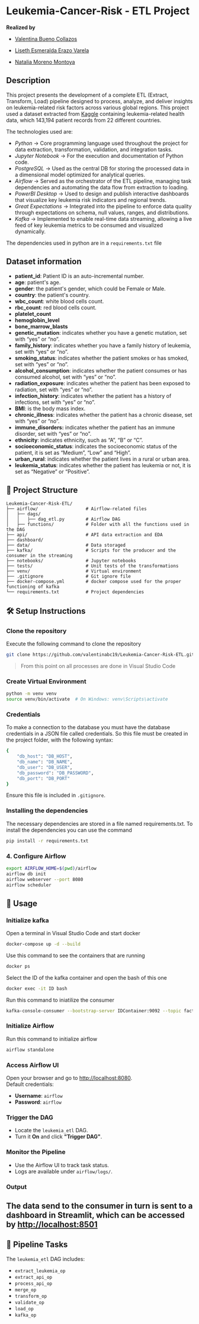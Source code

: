 # Leukemia-Cancer-Risk - ETL Project

**Realized by**
* [Valentina Bueno Collazos](https://github.com/valentinabc19)

* [Liseth Esmeralda Erazo Varela](https://github.com/memerazo)

* [Natalia Moreno Montoya](https://github.com/natam226)

## Description

This project presents the development of a complete ETL (Extract, Transform, Load) pipeline designed to process, analyze, and deliver insights on leukemia-related risk factors across various global regions. This project used a dataset extracted from [Kaggle](https://www.kaggle.com/datasets/ankushpanday1/leukemia-cancer-risk-prediction-dataset?resource=download) containing leukemia-related health data, which 143,194 patient records from 22 different countries.

The technologies used are:

- *Python* → Core programming language used throughout the project for data extraction, transformation, validation, and integration tasks.
- *Jupyter Notebook* → For the execution and documentation of Python code.
- *PostgreSQL* → Used as the central DB for storing the processed data in a dimensional model optimized for analytical queries.
- *Airflow* → Served as the orchestrator of the ETL pipeline, managing task dependencies and automating the data flow from extraction to loading.
- *PowerBI Desktop* → Used to design and publish interactive dashboards that visualize key leukemia risk indicators and regional trends.
- *Great Expectations* → Integrated into the pipeline to enforce data quality through expectations on schema, null values, ranges, and distributions.
- *Kafka* → Implemented to enable real-time data streaming, allowing a live feed of key leukemia metrics to be consumed and visualized dynamically.

The dependencies used in python are in a `requirements.txt` file

## Dataset information

- **patient_id**: Patient ID is an auto-incremental number.
- **age**: patient's age.
- **gender**: the patient's gender, which could be Female or Male.
- **country**: the patient's country.
- **wbc_count**: white blood cells count. 
- **rbc_count**: red blood cells count.
- **platelet_count**
- **hemoglobin_level**
- **bone_marrow_blasts**
- **genetic_mutation**: indicates whether you have a genetic mutation, set with “yes” or “no”.
- **family_history**: indicates whether you have a family history of leukemia, set with “yes” or “no”.
- **smoking_status**: indicates whether the patient smokes or has smoked, set with “yes” or “no”.
- **alcohol_consumption**: indicates whether the patient consumes or has consumed alcohol, set with “yes” or “no”.
- **radiation_exposure**: indicates whether the patient has been exposed to radiation, set with “yes” or “no”.
- **infection_history**: indicates whether the patient has a history of infections, set with “yes” or “no”.
- **BMI**: is the body mass index.
- **chronic_illness**: indicates whether the patient has a chronic disease, set with “yes” or “no”.
- **immune_disorders:** indicates whether the patient has an immune disorder, set with “yes” or “no”.
- **ethnicity**: indicates ethnicity, such as “A”, “B” or “C”.
- **socioeconomic_status**: indicates the socioeconomic status of the patient, it is set as “Medium”, “Low” and “High”.
- **urban_rural**: indicates whether the patient lives in a rural or urban area.
- **leukemia_status**: indicates whether the patient has leukemia or not, it is set as “Negative” or “Positive”.


## 📂 Project Structure

```
Leukemia-Cancer-Risk-ETL/
├── airflow/                  # Airflow-related files
│   ├── dags/                      
│   │   ├── dag_etl.py        # Airflow DAG
│   ├── functions/            # Folder with all the functions used in the DAG
├── api/                      # API data extraction and EDA
├── dashboard/
├── data/                     # Data storaged
├── kafka/                    # Scripts for the producer and the consumer in the streaming  
├── notebooks/                # Jupyter notebooks
├── tests/                    # Unit tests of the transformations
├── venv/                     # Virtual environment
├── .gitignore                # Git ignore file
├── docker-compose.yml        # docker compose used for the proper functioning of kafka
└── requirements.txt          # Project dependencies
```

## 🛠️ Setup Instructions

### Clone the repository

Execute the following command to clone the repository

```bash
git clone https://github.com/valentinabc19/Leukemia-Cancer-Risk-ETL.git

```
> From this point on all processes are done in Visual Studio Code

### Create Virtual Environment
```bash
python -m venv venv
source venv/bin/activate  # On Windows: venv\Scripts\activate
```

### Credentials
To make a connection to the database you must have the database credentials in a JSON file called credentials. So this file must be created in the project folder, with the following syntax:

```bash
{
    "db_host": "DB_HOST",
    "db_name": "DB_NAME",
    "db_user": "DB_USER",
    "db_password": "DB_PASSWORD",
    "db_port": "DB_PORT"    
}
```
Ensure this file is included in `.gitignore`.

### Installing the dependencies
The necessary dependencies are stored in a file named requirements.txt. To install the dependencies you can use the command
```bash
pip install -r requirements.txt
```

### 4. Configure Airflow

```bash
export AIRFLOW_HOME=$(pwd)/airflow
airflow db init
airflow webserver --port 8080
airflow scheduler
```

## 🚀 Usage

### Initialize kafka

Open a terminal in Visual Studio Code and start docker
```bash
docker-compose up -d --build
```

Use this command to see the containers that are running
```bash
docker ps
```

Select the ID of the kafka container and open the bash of this one
```bash
docker exec -it ID bash
```

Run this command to iniatilize the consumer
```bash
kafka-console-consumer --bootstrap-server IDContainer:9092 --topic fact_table --from-beginning
```

### Initialize Airflow

Run this command to initialize airflow
```bash
airflow standalone
```

### Access Airflow UI

Open your browser and go to [http://localhost:8080](http://localhost:8080).  
Default credentials:  
- **Username**: `airflow`  
- **Password**: `airflow`

### Trigger the DAG

- Locate the `leukemia_etl` DAG.
- Turn it **On** and click **"Trigger DAG"**.

### Monitor the Pipeline

- Use the Airflow UI to track task status.
- Logs are available under `airflow/logs/`.

### Output

The data send to the consumer in turn is sent to a dashboard in Streamlit, which can be accessed by [http://localhost:8501](http://localhost:8501)
---

## 📝 Pipeline Tasks

The `leukemia_etl` DAG includes:

- `extract_leukemia_op`
- `extract_api_op`
- `process_api_op`
- `merge_op`
- `transform_op`
- `validate_op`
- `load_op`
- `kafka_op`